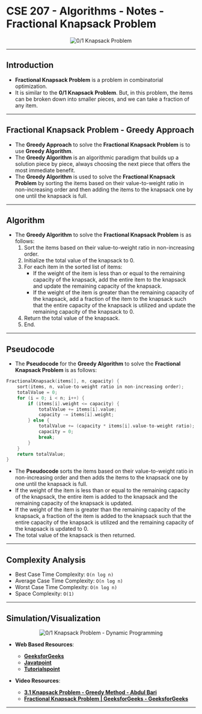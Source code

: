 # **CSE 207 - Algorithms - Notes - Fractional Knapsack Problem**

<p align="center">
    <img src="https://www.boardinfinity.com/blog/content/images/2023/02/Fractional-Knapsack-Problem.png" alt="0/1 Knapsack Problem"/>
</p>

---

## **Introduction**

- **Fractional Knapsack Problem** is a problem in combinatorial optimization.
- It is similar to the **0/1 Knapsack Problem**. But, in this problem, the items can be broken down into smaller pieces, and we can take a fraction of any item.

---

## **Fractional Knapsack Problem - Greedy Approach**

- The **Greedy Approach** to solve the **Fractional Knapsack Problem** is to use **Greedy Algorithm**.
- The **Greedy Algorithm** is an algorithmic paradigm that builds up a solution piece by piece, always choosing the next piece that offers the most immediate benefit.
- The **Greedy Algorithm** is used to solve the **Fractional Knapsack Problem** by sorting the items based on their value-to-weight ratio in non-increasing order and then adding the items to the knapsack one by one until the knapsack is full.

---

## **Algorithm**

- The **Greedy Algorithm** to solve the **Fractional Knapsack Problem** is as follows:
  1. Sort the items based on their value-to-weight ratio in non-increasing order.
  2. Initialize the total value of the knapsack to 0.
  3. For each item in the sorted list of items:
     - If the weight of the item is less than or equal to the remaining capacity of the knapsack, add the entire item to the knapsack and update the remaining capacity of the knapsack.
     - If the weight of the item is greater than the remaining capacity of the knapsack, add a fraction of the item to the knapsack such that the entire capacity of the knapsack is utilized and update the remaining capacity of the knapsack to 0.
  4. Return the total value of the knapsack.
  5. End.

---

## **Pseudocode**

- The **Pseudocode** for the **Greedy Algorithm** to solve the **Fractional Knapsack Problem** is as follows:

```cpp
FractionalKnapsack(items[], n, capacity) {
    sort(items, n, value-to-weight ratio in non-increasing order);
    totalValue = 0;
    for (i = 0; i < n; i++) {
        if (items[i].weight <= capacity) {
            totalValue += items[i].value;
            capacity -= items[i].weight;
        } else {
            totalValue += (capacity * items[i].value-to-weight ratio);
            capacity = 0;
            break;
        }
    }
    return totalValue;
}
```

- The **Pseudocode** sorts the items based on their value-to-weight ratio in non-increasing order and then adds the items to the knapsack one by one until the knapsack is full.
- If the weight of the item is less than or equal to the remaining capacity of the knapsack, the entire item is added to the knapsack and the remaining capacity of the knapsack is updated.
- If the weight of the item is greater than the remaining capacity of the knapsack, a fraction of the item is added to the knapsack such that the entire capacity of the knapsack is utilized and the remaining capacity of the knapsack is updated to 0.
- The total value of the knapsack is then returned.

---

## **Complexity Analysis**

- Best Case Time Complexity: `O(n log n)`
- Average Case Time Complexity: `O(n log n)`
- Worst Case Time Complexity: `O(n log n)`
- Space Complexity: `O(1)`

---

## **Simulation/Visualization**

<p align="center">
    <img src="https://www.geeksforgeeks.org/wp-content/uploads/Fractional-Knapsackexample-min-768x384.png" alt="0/1 Knapsack Problem - Dynamic Programming"/>
</p>

- **Web Based Resources**:
  - [**GeeksforGeeks**](https://www.geeksforgeeks.org/fractional-knapsack-problem/)
  - [**Javatpoint**](https://www.javatpoint.com/fractional-knapsack-problem)
  - [**Tutorialspoint**](https://www.tutorialspoint.com/data_structures_algorithms/fractional_knapsack_problem.htm)

- **Video Resources**:
  - [**3.1 Knapsack Problem - Greedy Method - Abdul Bari**](https://www.youtube.com/watch?v=oTTzNMHM05I)
  - [**Fractional Knapsack Problem | GeeksforGeeks - GeeksforGeeks**](https://www.youtube.com/watch?v=m1p-eWxrt6g)

---
